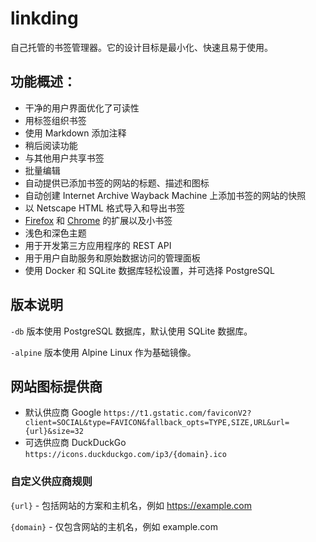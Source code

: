 # linkding

自己托管的书签管理器。它的设计目标是最小化、快速且易于使用。

## 功能概述：

+ 干净的用户界面优化了可读性
+ 用标签组织书签
+ 使用 Markdown 添加注释
+ 稍后阅读功能
+ 与其他用户共享书签
+ 批量编辑
+ 自动提供已添加书签的网站的标题、描述和图标
+ 自动创建 Internet Archive Wayback Machine 上添加书签的网站的快照
+ 以 Netscape HTML 格式导入和导出书签
+ [Firefox](https://addons.mozilla.org/firefox/addon/linkding-extension/)
  和 [Chrome](https://chrome.google.com/webstore/detail/linkding-extension/beakmhbijpdhipnjhnclmhgjlddhidpe) 的扩展以及小书签
+ 浅色和深色主题
+ 用于开发第三方应用程序的 REST API
+ 用于用户自助服务和原始数据访问的管理面板
+ 使用 Docker 和 SQLite 数据库轻松设置，并可选择 PostgreSQL

## 版本说明

`-db` 版本使用 PostgreSQL 数据库，默认使用 SQLite 数据库。

`-alpine` 版本使用 Alpine Linux 作为基础镜像。

## 网站图标提供商

+ 默认供应商 Google
  `https://t1.gstatic.com/faviconV2?client=SOCIAL&type=FAVICON&fallback_opts=TYPE,SIZE,URL&url={url}&size=32`
+ 可选供应商 DuckDuckGo
  `https://icons.duckduckgo.com/ip3/{domain}.ico`

### 自定义供应商规则

`{url}` - 包括网站的方案和主机名，例如 https://example.com

`{domain}` - 仅包含网站的主机名，例如 example.com
